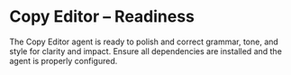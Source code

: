 # Copy Editor – Readiness

The Copy Editor agent is ready to polish and correct grammar, tone, and style for clarity and impact. Ensure all dependencies are installed and the agent is properly configured.